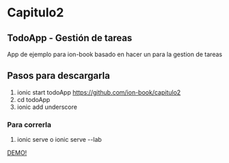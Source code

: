 # Capitulo2
## TodoApp - Gestión de tareas
App de ejemplo para ion-book basado en hacer un para la gestion de tareas

## Pasos para descargarla
1. ionic start todoApp https://github.com/ion-book/capitulo2
1. cd todoApp
1. ionic add underscore

### Para correrla
1. ionic serve o ionic serve --lab

[DEMO!](http://ion-book.github.io/capitulo2)
